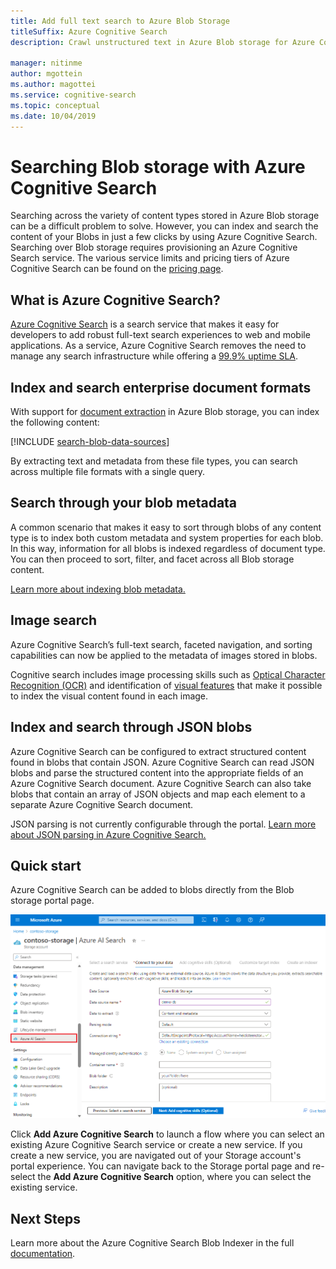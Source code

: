 ```yaml
---
title: Add full text search to Azure Blob Storage
titleSuffix: Azure Cognitive Search
description: Crawl unstructured text in Azure Blob storage for Azure Cognitive Search indexing using the HTTP REST API.

manager: nitinme
author: mgottein 
ms.author: magottei
ms.service: cognitive-search
ms.topic: conceptual
ms.date: 10/04/2019
---
```


# Searching Blob storage with Azure Cognitive Search

Searching across the variety of content types stored in Azure Blob storage can be a difficult problem to solve. However, you can index and search the content of your Blobs in just a few clicks by using Azure Cognitive Search. Searching over Blob storage requires provisioning an Azure Cognitive Search service. The various service limits and pricing tiers of Azure Cognitive Search can be found on the [pricing page](https://aka.ms/azspricing).

## What is Azure Cognitive Search?
[Azure Cognitive Search](https://aka.ms/whatisazsearch) is a search service that makes it easy for developers to add robust full-text search  experiences to web and mobile applications. As a service, Azure Cognitive Search removes the need to manage any search infrastructure while offering a [99.9% uptime SLA](https://aka.ms/azuresearchsla).

## Index and search enterprise document formats
With support for [document extraction](https://aka.ms/azsblobindexer) in Azure Blob storage, you can index the following content:

[!INCLUDE [search-blob-data-sources](../../includes/search-blob-data-sources.md)]

By extracting text and metadata from these file types, you can search across multiple file formats with a single query. 

## Search through your blob metadata
A common scenario that makes it easy to sort through blobs of any content type is to index both custom  metadata and system properties for each blob. In this way, information for all blobs is indexed regardless of document type. You can then proceed to sort, filter, and facet across all Blob storage content.

[Learn more about indexing blob metadata.](https://aka.ms/azsblobmetadataindexing)

## Image search
Azure Cognitive Search’s full-text search, faceted navigation, and sorting capabilities can now be applied to the metadata of images stored in blobs.

Cognitive search includes image processing skills such as [Optical Character Recognition (OCR)](cognitive-search-skill-ocr.md) and identification of [visual features](cognitive-search-skill-image-analysis.md) that make it possible to index the visual content found in each image.

## Index and search through JSON blobs
Azure Cognitive Search can be configured to extract structured content found in blobs that contain JSON. Azure Cognitive Search can read JSON blobs and parse the structured content into the appropriate fields of an Azure Cognitive Search document. Azure Cognitive Search can also take blobs that contain an array of JSON objects and map each element to a separate Azure Cognitive Search document.

JSON parsing is not currently configurable through the portal. [Learn more about JSON parsing in Azure Cognitive Search.](https://aka.ms/azsjsonblobindexing)

## Quick start
Azure Cognitive Search can be added to blobs directly from the Blob storage portal page.

![](./media/search-blob-storage-integration/blob-blade.png)

Click **Add Azure Cognitive Search** to launch a flow where you can select an existing Azure Cognitive Search service or create a new service. If you create a new service, you are navigated out of your Storage account's portal experience. You can navigate back to the Storage portal page and re-select the **Add Azure Cognitive Search** option, where you can select the existing service.

## Next Steps
Learn more about the Azure Cognitive Search Blob Indexer in the full [documentation](https://aka.ms/azsblobindexer).
